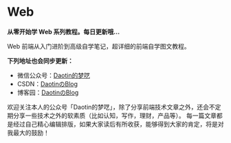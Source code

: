 # Web

**从零开始学 Web 系列教程。每日更新哦...**

Web 前端从入门进阶到高级自学笔记，超详细的前端自学图文教程。


**下列地址也会同步更新：**
- 微信公众号：[Daotin的梦呓](https://raw.githubusercontent.com/Daotin/pic/master/pic/weixin.jpg)
- CSDN：[DaotinのBlog](https://blog.csdn.net/lvonve)
- 博客园：[DaotinのBlog](http://www.cnblogs.com/lvonve/)


欢迎关注本人的公众号「Daotin的梦呓」，除了分享前端技术文章之外，还会不定期分享一些技术之外的软素质（比如认知，写作，理财，产品等）。
每一篇文章都是经过自己精心编辑排版，如果大家读后有所收获，能够得到大家的肯定，将是对我最大的鼓励！

